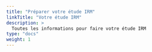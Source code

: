```yaml
---
title: "Préparer votre étude IRM"
linkTitle: "Votre étude IRM"
description: >
  Toutes les informations pour faire votre étude IRM
type: "docs"
weight: 1
---
```

